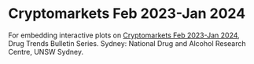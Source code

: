 # Cryptomarkets Feb 2023-Jan 2024
For embedding interactive plots on <a href="https://ndarc.med.unsw.edu.au/resource/trends-cryptomarket-drug-listings-feb2023-jan2024">Cryptomarkets Feb 2023-Jan 2024</a>, Drug Trends Bulletin Series. Sydney: National Drug and Alcohol Research Centre, UNSW Sydney.
